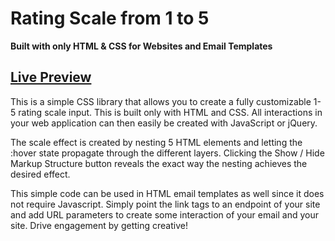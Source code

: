Rating Scale from 1 to 5
========================
**Built with only HTML &amp; CSS for Websites and Email Templates**

[Live Preview](http://www.jonasweigert.com/code/ratings "CSS Ratings Script Preview")
--------------------------------------

This is a simple CSS library that allows you to create a fully customizable 1-5 rating scale input. This is built only with HTML and CSS. All interactions in your web application can then easily be created with JavaScript or jQuery.

The scale effect is created by nesting 5 HTML elements and letting the :hover state propagate through the different layers. Clicking the Show / Hide Markup Structure button reveals the exact way the nesting achieves the desired effect.

This simple code can be used in HTML email templates as well since it does not require Javascript. Simply point the link tags to an endpoint of your site and add URL parameters to create some interaction of your email and your site.
Drive engagement by getting creative!
